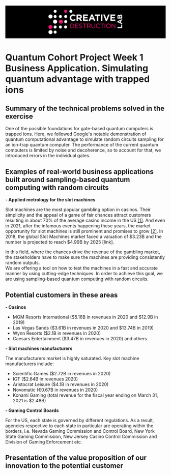 ![CDL 2020 Cohort Project](../figures/CDL_logo.jpg)
# Quantum Cohort Project Week 1 Business Application. Simulating quantum advantage with trapped ions

## Summary of the technical problems solved in the exercise

One of the possible foundations for gate-based quantum computers is trapped ions. Here, we followed Google's notable demonstration of quantum computational advantage to simulate random circuits sampling for an ion-trap quantum computer. The performance of the current quantum computers is limited by noise and decoherence, so to account for that, we introduced errors in the individual gates. 

## Examples of real-world business applications built around sampling-based quantum computing with random circuits

**- Applied metrology for the slot machines**

Slot machines are the most popular gambling option in casinos. Their simplicity and the appeal of a game of fair chances attract customers resulting in about 70% of the average casino income in the US [[1]][id1]. And even in 2021, after the infamous events happening these years, the market opportunity for slot machines is still prominent and promises to grow [[2]][id2]. 
In 2018, the global Slot Machines market faced a valuation of $3.23B and the number is projected to reach $4.99B by 2025 [link].

In this field, where the chances drive the revenue of the gambling market, the stakeholders have to make sure the machines are providing consistently random outputs.  
We are offering a tool on how to test the machines in a fast and accurate manner by using cutting-edge techniques. In order to achieve this goal, we are using sampling-based quantum computing with random circuits.

## Potential customers in these areas

**- Casinos**

* MGM Resorts International ($5.16B in revenues in 2020 and $12.9B in 2019)
* Las Vegas Sands ($3.61B in revenues in 2020 and $13.74B in 2019)
* Wynn Resorts ($2.1B in revenues in 2020)
* Caesars Entertainment ($3.47B in revenues in 2020)
and others

**- Slot machines manufacturers**

The manufacturers market is highly saturated. Key slot machine manufacturers include:
* Scientific Games ($2.72B in revenues in 2020)
* IGT ($2.64B in revenues 2020)
* Aristocrat Leisure ($4.1B in revenues in 2020)
* Novomatic (€0.67B in revenues in 2020)
* Konami Gaming (total revenue for the fiscal year ending on March 31, 2021 is $2.48B)

**- Gaming Control Boards**

For the US, each state is governed by different regulations. As a result, agencies respective to each state in particular are operating within the borders, i.e. Nevada Gaming Commission and Control Board, New York State Gaming Commission, New Jersey Casino Control Commission and Division of Gaming Enforcement etc.

## Presentation of the value proposition of our innovation to the potential customer


[id1]: https://www.theatlantic.com/magazine/archive/2005/12/sit-and-spin/304392/

[id2]: https://marketbusinessnews.com/the-slot-machine-market-is-going-higher-and-higher/256115/
